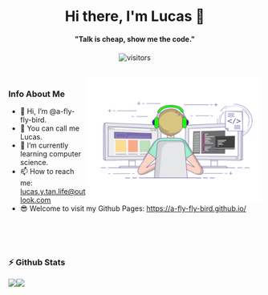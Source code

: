 <p>
  <h1 align="center"><b>Hi there, I'm Lucas 👋</b></h1>
</p>

<p>
  <h4 align="center"><b>"Talk is cheap, show me the code."</b></h4>
</p>

<p align="center">
    <img align="center" alt="visitors" src="https://komarev.com/ghpvc/?username=a-fly-fly-bird" />
</p>

<br>

<img align="right" alt="Coder GIF" height=250 width=350 src="https://github.com/a-fly-fly-bird/a-fly-fly-bird/blob/main/coder.gif" />

### Info About Me

- 👋 Hi, I’m @a-fly-fly-bird.
- 🤠 You can call me Lucas.
- 🌱 I’m currently learning computer science.
- 📫 How to reach me: lucas.y.tan.life@outlook.com
- 😎 Welcome to visit my Github Pages: https://a-fly-fly-bird.github.io/


<br>

<br>

<br>

### :zap: Github Stats
<!-- Thanks to https://github.com/anuraghazra/github-readme-stats/blob/master/docs/readme_cn.md -->

<img align="left" src="https://github-readme-stats.vercel.app/api?username=a-fly-fly-bird&count_private=true&show_icons=true&theme=vue">

<img src="https://github-readme-stats.vercel.app/api/top-langs/?username=a-fly-fly-bird&exclude_repo=hardware_design&layout=compact">

<!-- [![Anurag's GitHub stats](https://github-readme-stats.vercel.app/api?username=a-fly-fly-bird&count_private=true&show_icons=true&theme=vue)](https://github.com/a-fly-fly-bird/a-fly-fly-bird/blob/main/README.md)

<br>

[![Top Langs](https://github-readme-stats.vercel.app/api/top-langs/?username=a-fly-fly-bird&exclude_repo=hardware_design&layout=compact)](https://github.com/a-fly-fly-bird/a-fly-fly-bird/blob/main/README.md)  -->
